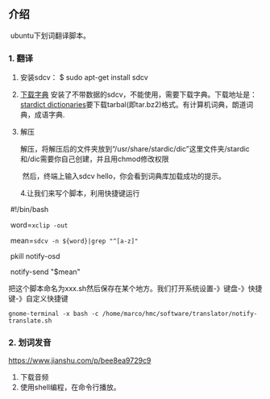 ## 介绍

​	ubuntu下划词翻译脚本。

### 1. 翻译

1. 安装sdcv：
      $ sudo apt-get install sdcv

2. [下载字典](http://download.huzheng.org/zh_CN/)
   安装了不带数据的sdcv，不能使用，需要下载字典。下载地址是：[stardict dictionaries](http://download.huzheng.org/zh_CN/)要下载tarbal(即tar.bz2)格式。有计算机词典，朗道词典，成语字典.
   
3. 解压

   解压，将解压后的文件夹放到“/usr/share/stardic/dic”这里文件夹/stardic和/dic需要你自己创建，并且用chmod修改权限

   ​	然后，终端上输入sdcv hello，你会看到词典库加载成功的提示。

   4.让我们来写个脚本，利用快捷键运行

​	#!/bin/bash

​	word=`xclip -out`

​	mean=`sdcv -n ${word}|grep "^[a-z]"`

​	pkill notify-osd

​	notify-send  "$mean"

​	把这个脚本命名为xxx.sh然后保存在某个地方。我们打开系统设置-》键盘-》快捷键-》自定义快捷键

`gnome-terminal -x bash -c /home/marco/hmc/software/translator/notify-translate.sh`

### 2. 划词发音

https://www.jianshu.com/p/bee8ea9729c9

1. 下载音频
2. 使用shell编程，在命令行播放。

